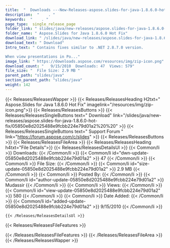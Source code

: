 ```yaml
---
title:  "  Downloads ---New-Releases-aspose.slides-for-java-1.8.6.0-hot-fix . " 
description:  "    . " 
keywords:  "    . " 
page_type:  single_release_page
folder_link: " slides/java/new-releases/aspose.slides-for-java-1.8.6.0-hot-fix/"
folder_name: " Aspose.Slides for Java 1.8.6.0 Hot Fix"
download_link: " /slides/java/new-releases/aspose.slides-for-java-1.8.6.0-hot-fix/05850e8d2025488e9fcbb224e79d01a2"
download_text: " Download"
Intro_text: " Contains fixes similar to .NET 2.8.7.0 version.

When view presentations in Po..."
image_link: " https://downloads.aspose.com/resources/img/zip-icon.png"
download_count: "   9/15/2010  Downloads: 47  Views: 579"
file_size: "  File Size: 2.9 MB "
parent_path: "slides/java"
section_parent_path: "slides/java"
weight: 142 
---
```


{{< Releases/ReleasesWapper >}}
  {{< Releases/ReleasesHeading H2txt=" Aspose.Slides for Java 1.8.6.0 Hot Fix" imagelink="/resources/img/zip-icon.png">}}
  {{< Releases/ReleasesButtons >}}
    {{< Releases/ReleasesSingleButtons text=" Download" link="/slides/java/new-releases/aspose.slides-for-java-1.8.6.0-hot-fix/05850e8d2025488e9fcbb224e79d01a2%20%20" >}}
    {{< Releases/ReleasesSingleButtons text=" Support Forum " link="https://forum.aspose.com/c/slides" >}}
  {{< Releases/ReleasesButtons >}}
  {{< Releases/ReleasesFileArea >}}
    {{< Releases/ReleasesHeading h4txt="File Details">}}
    {{< Releases/ReleasesDetailsUl >}}
            {{< Common/li  >}} Downloads: {{< /Common/li >}} 
      {{< Common/li id="dwn-update-05850e8d2025488e9fcbb224e79d01a2" >}} 47 {{< /Common/li >}} 
      {{< Common/li  >}} File Size: {{< /Common/li >}} 
      {{< Common/li id="size-update-05850e8d2025488e9fcbb224e79d01a2" >}} 2.9 MB {{< /Common/li >}} 
      {{< Common/li  >}} Posted By: {{< /Common/li >}} 
      {{< Common/li id="author-update-05850e8d2025488e9fcbb224e79d01a2" >}} Mudassir {{< /Common/li >}} 
      {{< Common/li  >}} Views: {{< /Common/li >}} 
      {{< Common/li id="view-update-05850e8d2025488e9fcbb224e79d01a2" >}} 580 {{< /Common/li >}} 
      {{< Common/li  >}} Date Added: {{< /Common/li >}} 
      {{< Common/li id="added-update-05850e8d2025488e9fcbb224e79d01a2" >}} 9/15/2010 {{< /Common/li >}} 

    {{< /Releases/ReleasesDetailsUl >}}

  {{< Releases/ReleasesFileFeatures >}}
      
  {{< /Releases/ReleasesFileFeatures >}}
 {{< /Releases/ReleasesFileArea >}}
{{< /Releases/ReleasesWapper >}}


